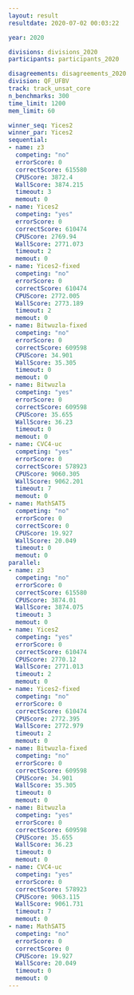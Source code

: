```yaml
---
layout: result
resultdate: 2020-07-02 00:03:22

year: 2020

divisions: divisions_2020
participants: participants_2020

disagreements: disagreements_2020
division: QF_UFBV
track: track_unsat_core
n_benchmarks: 300
time_limit: 1200
mem_limit: 60

winner_seq: Yices2
winner_par: Yices2
sequential:
- name: z3
  competing: "no"
  errorScore: 0
  correctScore: 615580
  CPUScore: 3872.4
  WallScore: 3874.215
  timeout: 3
  memout: 0
- name: Yices2
  competing: "yes"
  errorScore: 0
  correctScore: 610474
  CPUScore: 2769.94
  WallScore: 2771.073
  timeout: 2
  memout: 0
- name: Yices2-fixed
  competing: "no"
  errorScore: 0
  correctScore: 610474
  CPUScore: 2772.005
  WallScore: 2773.189
  timeout: 2
  memout: 0
- name: Bitwuzla-fixed
  competing: "no"
  errorScore: 0
  correctScore: 609598
  CPUScore: 34.901
  WallScore: 35.305
  timeout: 0
  memout: 0
- name: Bitwuzla
  competing: "yes"
  errorScore: 0
  correctScore: 609598
  CPUScore: 35.655
  WallScore: 36.23
  timeout: 0
  memout: 0
- name: CVC4-uc
  competing: "yes"
  errorScore: 0
  correctScore: 578923
  CPUScore: 9060.305
  WallScore: 9062.201
  timeout: 7
  memout: 0
- name: MathSAT5
  competing: "no"
  errorScore: 0
  correctScore: 0
  CPUScore: 19.927
  WallScore: 20.049
  timeout: 0
  memout: 0
parallel:
- name: z3
  competing: "no"
  errorScore: 0
  correctScore: 615580
  CPUScore: 3874.01
  WallScore: 3874.075
  timeout: 3
  memout: 0
- name: Yices2
  competing: "yes"
  errorScore: 0
  correctScore: 610474
  CPUScore: 2770.12
  WallScore: 2771.013
  timeout: 2
  memout: 0
- name: Yices2-fixed
  competing: "no"
  errorScore: 0
  correctScore: 610474
  CPUScore: 2772.395
  WallScore: 2772.979
  timeout: 2
  memout: 0
- name: Bitwuzla-fixed
  competing: "no"
  errorScore: 0
  correctScore: 609598
  CPUScore: 34.901
  WallScore: 35.305
  timeout: 0
  memout: 0
- name: Bitwuzla
  competing: "yes"
  errorScore: 0
  correctScore: 609598
  CPUScore: 35.655
  WallScore: 36.23
  timeout: 0
  memout: 0
- name: CVC4-uc
  competing: "yes"
  errorScore: 0
  correctScore: 578923
  CPUScore: 9063.115
  WallScore: 9061.731
  timeout: 7
  memout: 0
- name: MathSAT5
  competing: "no"
  errorScore: 0
  correctScore: 0
  CPUScore: 19.927
  WallScore: 20.049
  timeout: 0
  memout: 0
---
```

